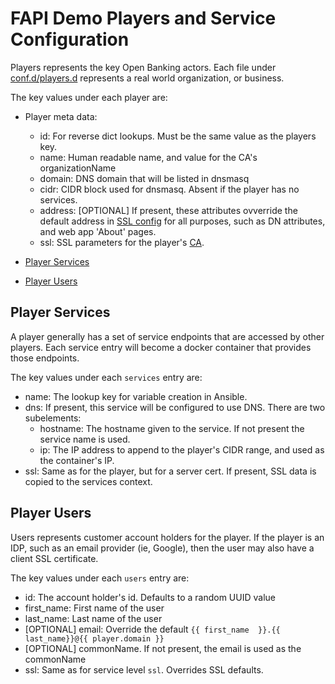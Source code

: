  # FAPI Demo Players and Service Configuration
Players represents the key Open Banking actors.  Each file under [conf.d/players.d](../players.d)
represents a real world organization, or business.

The key values under each player are:
- Player meta data:
    - id: For reverse dict lookups.  Must be the same value as the players key.
    - name: Human readable name, and value for the CA's organizationName
    - domain: DNS domain that will be listed in dnsmasq
    - cidr: CIDR block used for dnsmasq.  Absent if the player has no services.
    - address: [OPTIONAL] If present, these attributes ovverride the default address
      in [SSL config](../ssl.d/01.conf.yml) for all purposes, such as
      DN attributes, and web app 'About' pages.
    - ssl: SSL parameters for the player's  [CA](ca).

- [Player Services](#player-services)
- [Player Users](#player-users)

## Player Services
A player generally has a set of service endpoints that are accessed by other players.
Each service entry will become a docker container that provides those endpoints.

The key values under each `services` entry are:
- name: The lookup key for variable creation in Ansible.
- dns: If present, this service will be configured to use DNS.  There are two subelements:
    - hostname: The hostname given to the service.  If not present the service name is used.
    - ip: The IP address to append to the player's CIDR range, and used as the container's IP.
- ssl: Same as for the player, but for a server cert. If present, SSL data is
  copied to the services context.

## Player Users
Users represents customer account holders for the player. If the player is an IDP,
such as an email provider (ie, Google), then the user may also have a client SSL
certificate.

The key values under each `users` entry are:
- id: The account holder's id.  Defaults to a random UUID value
- first_name: First name of the user
- last_name: Last name of the user
- [OPTIONAL] email: Override the default `{{ first_name  }}.{{ last_name}}@{{ player.domain }}`
- [OPTIONAL] commonName. If not present, the email is used as the commonName
- ssl: Same as for service level `ssl`.  Overrides SSL defaults.

